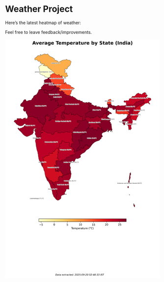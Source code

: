 # Weather Project

Here’s the latest heatmap of weather:

Feel free to leave feedback/improvements.

![India Heatmap](docs/assets/india_heatmap.png?v=CDC6CB)
